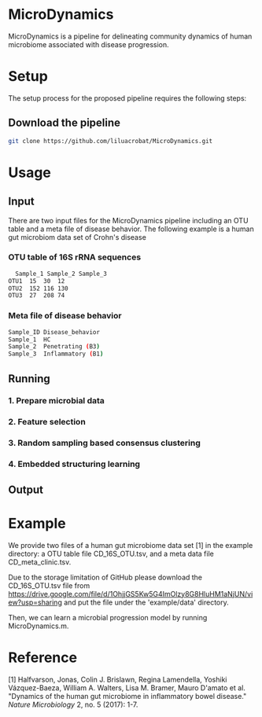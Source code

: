 # MicroDynamics
MicroDynamics is a pipeline for delineating community dynamics of human microbiome associated with disease progression.
# Setup
The setup process for the proposed pipeline requires the following steps:
## Download the pipeline
```bash
git clone https://github.com/liluacrobat/MicroDynamics.git
```
# Usage
## Input
There are two input files for the MicroDynamics pipeline including an OTU table and a meta file of disease behavior. The following example is a human gut microbiom data set of Crohn's disease
### OTU table of 16S rRNA sequences
```bash
  Sample_1 Sample_2 Sample_3
OTU1  15  30  12
OTU2  152 116 130
OTU3  27  208 74
```
### Meta file of disease behavior
```bash
Sample_ID Disease_behavior
Sample_1  HC
Sample_2  Penetrating (B3)
Sample_3  Inflammatory (B1)
```

## Running
### 1. Prepare microbial data

### 2. Feature selection

### 3. Random sampling based consensus clustering

### 4. Embedded structuring learning

## Output

# Example
We provide two files of a human gut microbiome data set [1] in the example directory: a OTU table file CD_16S_OTU.tsv, and a meta data file CD_meta_clinic.tsv. 

Due to the storage limitation of GitHub please download the CD_16S_OTU.tsv file from https://drive.google.com/file/d/1OhjjGS5Kw5G4ImOlzy8G8HluHM1aNjUN/view?usp=sharing and put the file under the 'example/data' directory. 

Then, we can learn a microbial progression model by running MicroDynamics.m.

# Reference
[1] Halfvarson, Jonas, Colin J. Brislawn, Regina Lamendella, Yoshiki Vázquez-Baeza, William A. Walters, Lisa M. Bramer, Mauro D'amato et al. "Dynamics of the human gut microbiome in inflammatory bowel disease." *Nature Microbiology* 2, no. 5 (2017): 1-7.
